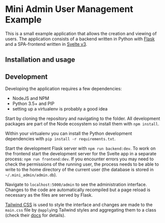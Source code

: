 # Mini Admin User Management Example

This is a small example application that allows the creation and viewing of users. The application consists of a backend written in Python with [Flask](https://palletsprojects.com/p/flask/) and a SPA-frontend written in [Svelte v3](https://svelte.dev). 

## Installation and usage



## Development

Developing the application requires a few dependencies:

- NodeJS and NPM
- Python 3.5+ and PIP
- setting up a virtualenv is probably a good idea

Start by cloning the repository and navigating to the folder. All development packages are part of the Node ecosystem so install them with `npm install`.

Within your virtualenv you can install the Python development dependencies with `pip install -r requirements.txt`.

Start the development Flask server with `npm run backend:dev`. To work on the frontend start the development server for the Svelte app in a separate process: `npm run frontend:dev`. If you encounter errors you may need to check the permissions of the running user, the process needs to be able to write to the home directory of the current user (the database is stored in `~/.mini_admin/admin.db`).
 
Navigate to `localhost:5000/admin` to see the administration interface. Changes to the code are automatically recompiled but a page reload is necessary as the files are served by Flask.

[Tailwind CSS](https://tailwindcss.com) is used to style the interface and changes are made to the `main.css` file by `@apply`ing Tailwind styles and aggregating them to a class (check their [docs](https://tailwindcss.com/docs/extracting-components) for details).